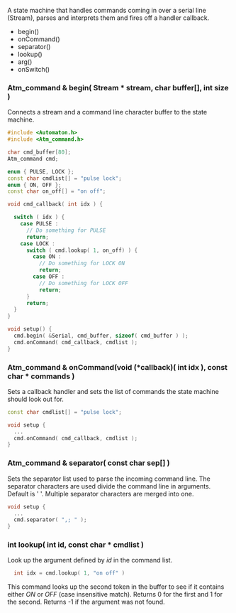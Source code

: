 A state machine that handles commands coming in over a serial line (Stream), parses and interprets them and fires off a handler callback.

* begin()
* onCommand()
* separator()
* lookup()
* arg()
* onSwitch()

### Atm_command & begin( Stream * stream, char buffer[], int size ) ###

Connects a stream and a command line character buffer to the state machine.

```c++
#include <Automaton.h>
#include <Atm_command.h>

char cmd_buffer[80];
Atm_command cmd;

enum { PULSE, LOCK };
const char cmdlist[] = "pulse lock";
enum { ON, OFF };
const char on_off[] = "on off";

void cmd_callback( int idx ) {

  switch ( idx ) {
    case PULSE :
      // Do something for PULSE
      return;
    case LOCK :
      switch ( cmd.lookup( 1, on_off) ) {
        case ON : 
          // Do something for LOCK ON
          return;
        case OFF : 
          // Do something for LOCK OFF
          return;
      }
      return;
  }
}

void setup() {
  cmd.begin( &Serial, cmd_buffer, sizeof( cmd_buffer ) );
  cmd.onCommand( cmd_callback, cmdlist );
}
```

### Atm_command & onCommand(void (*callback)( int idx ), const char * commands  ) ###

Sets a callback handler and sets the list of commands the state machine should look out for.

```c++
const char cmdlist[] = "pulse lock";

void setup {
  ...
  cmd.onCommand( cmd_callback, cmdlist );
}
```

### Atm_command & separator( const char sep[] ) ###

Sets the separator list used to parse the incoming command line. The separator characters are used divide the command line in arguments. Default is ' '. Multiple separator characters are merged into one.

```c++
void setup {
  ...
  cmd.separator( ",; " );
}
```

### int lookup( int id, const char * cmdlist ) ###

Look up the argument defined by *id* in the command list.

```c++
  int idx = cmd.lookup( 1, "on off" )
```

This command looks up the second token in the buffer to see if it contains either *ON* or *OFF* (case insensitive match). Returns 0 for the first and 1 for the second. Returns -1 if the argument was not found.
